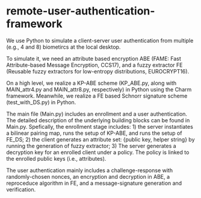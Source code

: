 # remote-user-authentication-framework

We use Python to simulate a client-server user authentication from multiple (e.g., 4 and 8) biometircs at the local desktop. 

To simulate it, we need an attribute based encryption ABE (FAME: Fast Attribute-based Message Encryption, CCS17), and a fuzzy extractor FE (Reusable fuzzy extractors for low-entropy distributions, EUROCRYPT16).

On a high level, we realize a KP-ABE scheme (KP_ABE.py, along with MAIN_attr4.py and MAIN_attr8.py, respectively) in Python using the Charm framework. Meanwhile, we realize a FE based Schnorr signature scheme (test_with_DS.py) in Python. 

The main file (Main.py) includes an enrollment and a user authentication. The detailed description of the underlying building blocks can be found in Main.py. Spefically, the enrollment stage includes: 1) the server instantiates a bilinear pairing map, runs the setup of KP-ABE, and runs the setup of FE_DS; 2) the client generates an attribute set: {public key, helper string} by running the generation of fuzzy extractor; 3) The server generates a decryption key for an enrolled client under a policy. The policy is linked to the enrolled public keys (i.e., attributes).

The user authentication mainly includes a challenge-response with randomly-chosen nonces, an encryption and decryption in ABE, a reproceduce algorithm in FE, and a message-signature generation and verification. 
